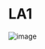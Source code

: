 # LA1
![image](https://user-images.githubusercontent.com/103145191/218246814-896ebced-de9f-4d0c-942e-b879b418a0c8.png)
